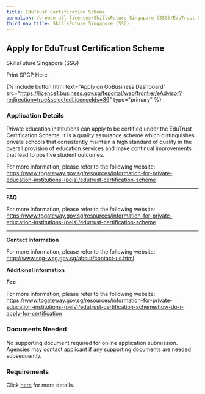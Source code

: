 ```yaml
---
title: EduTrust Certification Scheme
permalink: /browse-all-licences/SkillsFuture-Singapore-(SSG)/EduTrust-Certification-Scheme
third_nav_title: SkillsFuture Singapore (SSG)
---
```


## Apply for EduTrust Certification Scheme

SkillsFuture Singapore (SSG)

Print SPCP Here


{% include button.html text="Apply on GoBusiness Dashboard" src="https://licence1.business.gov.sg/feportal/web/frontier/eAdvisor?redirection=true&selectedLicenceIds=36" type="primary" %}

### Application Details

<p>Private education institutions can apply to be certified under the EduTrust Certification Scheme. It is a quality assurance scheme which distinguishes private schools that consistently maintain a high standard of quality in the overall provision of education services and make continual improvements that lead to positive student outcomes.</p>

<p>For more information, please refer to the following website:<br /><a href="https://www.tpgateway.gov.sg/resources/information-for-private-education-institutions-(peis)/edutrust-certification-scheme">https://www.tpgateway.gov.sg/resources/information-for-private-education-institutions-(peis)/edutrust-certification-scheme</a></p>
<hr>
<p><strong>FAQ</strong></p>
<p>For more information, please refer to the following website:<br /><a href="https://www.tpgateway.gov.sg/resources/information-for-private-education-institutions-(peis)/edutrust-certification-scheme">https://www.tpgateway.gov.sg/resources/information-for-private-education-institutions-(peis)/edutrust-certification-scheme</a></p>
<hr>
<p><strong>Contact Information</strong></p>
<p>For more information, please refer to the following website:<br /><a href="http://www.ssg-wsg.gov.sg/about/contact-us.html">http://www.ssg-wsg.gov.sg/about/contact-us.html</a></p>

**Additional Information**

<p><strong>Fee</strong></p>
<p>For more information, please refer to the following website:<br /><a href="https://www.tpgateway.gov.sg/resources/information-for-private-education-institutions-(peis)/edutrust-certification-scheme/how-do-i-apply-for-certification">https://www.tpgateway.gov.sg/resources/information-for-private-education-institutions-(peis)/edutrust-certification-scheme/how-do-i-apply-for-certification</a></p>

### Documents Needed

<p>No supporting document required for online application submission. Agencies may contact applicant if any supporting documents are needed subsequently.</p>

### Requirements

<p>Click <a href="https://www.tpgateway.gov.sg/resources/information-for-private-education-institutions-(peis)/edutrust-certification-scheme/how-do-i-apply-for-certification">here</a> for more details.</p>

